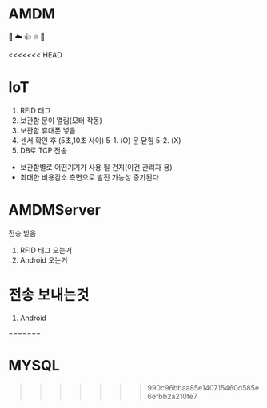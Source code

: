 # AMDM
💙 ☁️ 👍 🔥 🙌

<<<<<<< HEAD
# IoT
1. RFID 태그
2. 보관함 문이 열림(모터 작동)
3. 보관함 휴대폰 넣음
4. 센서 확인 후 (5초,10초 사이) 
5-1. (O) 문 닫힘
5-2. (X)
6. DB로 TCP 전송 

- 보관함별로 어떤기기가 사용 될 건지(이건 관리자 용)
- 최대한 비용감소 측면으로 발전 가능성 증가된다

# AMDMServer
전송 받음
1. RFID 태그 오는거
2. Android 오는거

# 전송 보내는것
1. Android




=======
# MYSQL
>>>>>>> 990c96bbaa85e140715460d585e6efbb2a210fe7
